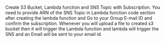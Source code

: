 Create S3 Bucket, Lambda function and SNS Topic with Subscription. You need to provide ARN of the SNS Topic in Lambda function code section after creating the lambda function and Go to your Group E-mail ID and confirm the subscription.
Whenever you will upload a file to created s3 bucket then it will trigger the Lambda function and lambda will trigger the SNS and an Email will be sent to your email id. 
